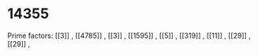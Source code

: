 # 14355

Prime factors: [[3]] , [[4785]] , [[3]] , [[1595]] , [[5]] , [[319]] , [[11]] , [[29]] , [[29]] , 